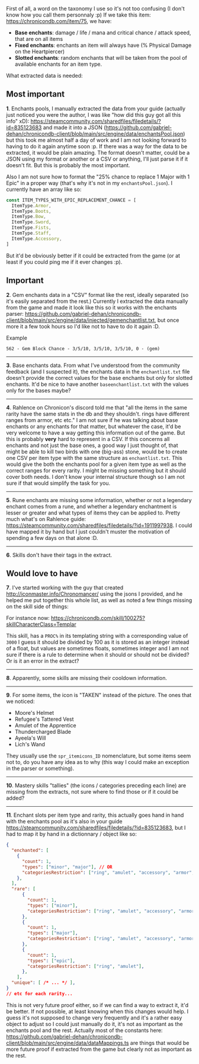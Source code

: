 First of all, a word on the taxonomy I use so it's not too confusing (I don't know how you call them personnaly :p)
If we take this item: https://chronicondb.com/item/75, we have:

- **Base enchants**: damage / life / mana and critical chance / attack speed, that are on all items
- **Fixed enchants**: enchants an item will always have (% Physical Damage on the Heartpiercer)
- **Slotted enchants**: random enchants that will be taken from the pool of available enchants for an item type.

What extracted data is needed:

## Most important

**1**. Enchants pools, I manually extracted the data from your guide (actually just noticed you were the author, I was like "how did this guy got all this info" xD): https://steamcommunity.com/sharedfiles/filedetails/?id=835123683 and made it into a JSON (https://github.com/gabriel-dehan/chronicondb-client/blob/main/src/engine/data/enchantsPool.json) but this took me almost half a day of work and I am not looking forward to having to do it again anytime soon :p. If there was a way for the data to be extracted, it would be plain amazing. The format doesn't matter, could be a JSON using my format or another or a CSV or anything, I'll just parse it if it doesn't fit. But this is probably the most important.

Also I am not sure how to format the "25% chance to replace 1 Major with 1 Epic" in a proper way (that's why it's not in my `enchantsPool.json`). I currently have an array like so:

```ts
const ITEM_TYPES_WITH_EPIC_REPLACEMENT_CHANCE = [
  ItemType.Armor,
  ItemType.Boots,
  ItemType.Bow,
  ItemType.Sword,
  ItemType.Fists,
  ItemType.Staff,
  ItemType.Accessory,
]
```

But it'd be obviously better if it could be extracted from the game (or at least if you could ping me if it ever changes :p).

## Important

**2**. Gem enchants data in a "CSV" format like the rest, ideally separated (so it's easily separated from the rest.)
Currently I extracted the data manually from the game and made it look like this so it works with the enchants parser: https://github.com/gabriel-dehan/chronicondb-client/blob/main/src/engine/data/injected/gemenchantlist.txt, but once more it a few took hours so I'd like not to have to do it again :D.

Example
```
562 - Gem Block Chance - 3/5/10, 3/5/10, 3/5/10, 0 - (gem)
```

---

**3**. Base enchants data. From what I've understood from the community feedback (and I suspected it), the enchants data in the `enchantlist.txt` file doesn't provide the correct values for the base enchants but only for slotted enchants. It'd be nice to have another `baseenchantlist.txt` with the values only for the bases maybe?

---

**4**. Rahlence on Chronicon's discord told me that "all the items in the same rarity have the same stats in the db and they shouldn't. rings have different ranges from armor, etc etc."
I am not sure if he was talking about base enchants or any enchants for that matter, but whatever the case, it'd be very welcome to have a way getting this information out of the game. But this is probably **very** hard to represent in a CSV.
If this concerns all enchants and not just the base ones, a good way I just thought of, that might be able to kill two birds with one (big-ass) stone, would be to create one CSV per item type with the same structure as `enchantlist.txt`. This would give the both the enchants pool for a given item type as well as the correct ranges for every rarity. I might be missing something but it should cover both needs. I don't know your internal structure though so I am not sure if that would simplify the task for you.

---

**5**. Rune enchants are missing some information, whether or not a legendary enchant comes from a rune, and whether a legendary enchantment is lesser or greater and what types of items they can be applied to. Pretty much what's on Rahlence guide: https://steamcommunity.com/sharedfiles/filedetails/?id=1911997938. I could have mapped it by hand but I just couldn't muster the motivation of spending a few days on that alone :D.

---

**6**. Skills don't have their tags in the extract.

## Would love to have

**7**. I've started working with the guy that created http://iconmaster.info/Chronomancer/ using the jsons I provided, and he helped me put together this whole list, as well as noted a few things missing on the skill side of things:

For instance now: https://chronicondb.com/skill/100275?skillCharacterClass=Templar

This skill, has a `PROC%` in its templating string with a corresponding value of `3000` I guess it should be divided by 100 as it is stored as an integer instead of a float, but values are sometimes floats, sometimes integer and I am not sure if there is a rule to determine when it should or should not be divided? Or is it an error in the extract?

---

**8**. Apparently, some skills are missing their cooldown information.

---

**9**. For some items, the icon is "TAKEN" instead of the picture. The ones that we noticed:

- Moore's Helmet
- Refugee's Tattered Vest
- Amulet of the Apprentice
- Thundercharged Blade
- Ayeela's Will
- Lich's Wand

They usually use the `spr_itemicons_ID` nomenclature, but some items seem not to, do you have any idea as to why (this way I could make an exception in the parser or something).

---

**10**. Mastery skills "tallies" (the icons / categories preceding each line) are missing from the extracts, not sure where to find those or if it could be added?

---

**11**. Enchant slots per item type and rarity, this actually goes hand in hand with the enchants pool as it's also in your guide https://steamcommunity.com/sharedfiles/filedetails/?id=835123683, but I had to map it by hand in a dictionnary / object like so:

```json
{
  "enchanted": [
    {
      "count": 1,
      "types": ["minor", "major"], // OR
      "categoriesRestriction": ["ring", "amulet", "accessory", "armor", "boots", "helmet", "offhand", "weapon"],
    },
  ],
  "rare": [
      {
        "count": 1,
        "types": ["minor"],
        "categoriesRestriction": ["ring", "amulet", "accessory", "armor", "boots", "helmet", "offhand", "weapon"],
      },
      {
        "count": 1,
        "types": ["major"],
        "categoriesRestriction": ["ring", "amulet", "accessory", "armor", "boots", "helmet", "offhand", "weapon"],
      },
      {
        "count": 1,
        "types": ["epic"],
        "categoriesRestriction": ["ring", "amulet"],
      },
    ],
  "unique": [ /* ... */ ],
}
// etc for each rarity...
```

This is not very future proof either, so if we can find a way to extract it, it'd be better. If not possible, at least knowing when this changes would help. I guess it's not supposed to change very frequently and it's a rather easy object to adjust so I could just manually do it, it's not as important as the enchants pool and the rest.
Actually most of the constants here: https://github.com/gabriel-dehan/chronicondb-client/blob/main/src/engine/data/dataMappings.ts are things that would be more future proof if extracted from the game but clearly not as important as the rest.
